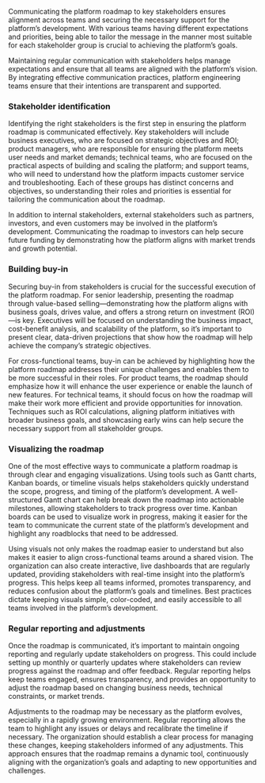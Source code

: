 Communicating the platform roadmap to key stakeholders ensures alignment across teams and securing the necessary support for the platform’s development. With various teams having different expectations and priorities, being able to tailor the message in the manner most suitable for each stakeholder group is crucial to achieving the platform’s goals.

Maintaining regular communication with stakeholders helps manage expectations and ensure that all teams are aligned with the platform’s vision. By integrating effective communication practices, platform engineering teams ensure that their intentions are transparent and supported.

### Stakeholder identification

Identifying the right stakeholders is the first step in ensuring the platform roadmap is communicated effectively. Key stakeholders will include business executives, who are focused on strategic objectives and ROI; product managers, who are responsible for ensuring the platform meets user needs and market demands; technical teams, who are focused on the practical aspects of building and scaling the platform; and support teams, who will need to understand how the platform impacts customer service and troubleshooting. Each of these groups has distinct concerns and objectives, so understanding their roles and priorities is essential for tailoring the communication about the roadmap.

In addition to internal stakeholders, external stakeholders such as partners, investors, and even customers may be involved in the platform’s development. Communicating the roadmap to investors can help secure future funding by demonstrating how the platform aligns with market trends and growth potential.

### Building buy-in

Securing buy-in from stakeholders is crucial for the successful execution of the platform roadmap. For senior leadership, presenting the roadmap through value-based selling—demonstrating how the platform aligns with business goals, drives value, and offers a strong return on investment (ROI)—is key. Executives will be focused on understanding the business impact, cost-benefit analysis, and scalability of the platform, so it’s important to present clear, data-driven projections that show how the roadmap will help achieve the company’s strategic objectives.

For cross-functional teams, buy-in can be achieved by highlighting how the platform roadmap addresses their unique challenges and enables them to be more successful in their roles. For product teams, the roadmap should emphasize how it will enhance the user experience or enable the launch of new features. For technical teams, it should focus on how the roadmap will make their work more efficient and provide opportunities for innovation. Techniques such as ROI calculations, aligning platform initiatives with broader business goals, and showcasing early wins can help secure the necessary support from all stakeholder groups.

### Visualizing the roadmap

One of the most effective ways to communicate a platform roadmap is through clear and engaging visualizations. Using tools such as Gantt charts, Kanban boards, or timeline visuals helps stakeholders quickly understand the scope, progress, and timing of the platform’s development. A well-structured Gantt chart can help break down the roadmap into actionable milestones, allowing stakeholders to track progress over time. Kanban boards can be used to visualize work in progress, making it easier for the team to communicate the current state of the platform’s development and highlight any roadblocks that need to be addressed.

Using visuals not only makes the roadmap easier to understand but also makes it easier to align cross-functional teams around a shared vision. The organization can also create interactive, live dashboards that are regularly updated, providing stakeholders with real-time insight into the platform’s progress. This helps keep all teams informed, promotes transparency, and reduces confusion about the platform’s goals and timelines. Best practices dictate keeping visuals simple, color-coded, and easily accessible to all teams involved in the platform’s development.

### Regular reporting and adjustments

Once the roadmap is communicated, it’s important to maintain ongoing reporting and regularly update stakeholders on progress. This could include setting up monthly or quarterly updates where stakeholders can review progress against the roadmap and offer feedback. Regular reporting helps keep teams engaged, ensures transparency, and provides an opportunity to adjust the roadmap based on changing business needs, technical constraints, or market trends.

Adjustments to the roadmap may be necessary as the platform evolves, especially in a rapidly growing environment. Regular reporting allows the team to highlight any issues or delays and recalibrate the timeline if necessary. The organization should establish a clear process for managing these changes, keeping stakeholders informed of any adjustments. This approach ensures that the roadmap remains a dynamic tool, continuously aligning with the organization’s goals and adapting to new opportunities and challenges.
